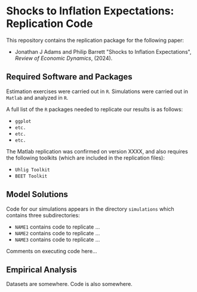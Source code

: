 # Shocks to Inflation Expectations: Replication Code

This repository contains the replication package for the following paper:

* Jonathan J Adams and Philip Barrett "Shocks to Inflation Expectations",  *Review of Economic Dynamics*, (2024).

## Required Software and Packages

Estimation exercises were carried out in `R`.  Simulations were carried out in `Matlab` and analyzed in `R`.

A full list of the `R` packages needed to replicate our results is as follows:

  * `ggplot`
  * `etc.`
  * `etc.`
  * `etc.`

The Matlab replication was confirmed on version XXXX, and also requires the following toolkits (which are included in the replication files):

  * `Uhlig Toolkit`
  * `BEET Toolkit`

## Model Solutions

Code for our simulations appears in the directory `simulations` which
contains three subdirectories:

  * `NAME1` contains code to replicate ...
  * `NAME2` contains code to replicate ...
  * `NAME3` contains code to replicate ...
  
Comments on executing code here...

## Empirical Analysis


Datasets are somewhere.  Code is also somewhere.
